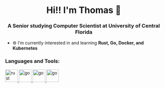 <h1 align="center">Hi!! I'm Thomas 🐸</h1>
<h3 align="center">A Senior studying Computer Scientist at University of Central Florida</h3>

- ⚙️ I’m currently interested in and learning **Rust, Go, Docker, and Kubernetes**

<h3 align="left">Languages and Tools:</h3>
<p align="left"> 
  <a href="https://www.rust-lang.org" target="_blank" rel="noreferrer"> <img src="https://i.imgur.com/L4wgtAA.png" alt="rust" width="40" height="40"/> </a>  
  <a href="https://go.dev" target="_blank" rel="noreferrer"> <img src="https://i.imgur.com/cA45XiQ.png" alt="go" width="40" height="40"/> </a>
  <a href="https://www.docker.com" target="_blank" rel="noreferrer"> <img src="https://i.imgur.com/h3ztGSg.png" alt="go" width="40" height="40"/> </a>
  <a href="https://kubernetes.io" target="_blank" rel="noreferrer"> <img src="https://i.imgur.com/S3d9x3u.png" alt="go" width="40" height="40"/> </a>
  
</p>

<!--
**AppleThomas/AppleThomas** is a ✨ _special_ ✨ repository because its `README.md` (this file) appears on your GitHub profile.

Here are some ideas to get you started:

- 🔭 I’m currently working on ...
- 🌱 I’m currently learning ...
- 👯 I’m looking to collaborate on ...
- 🤔 I’m looking for help with ...
- 💬 Ask me about ...
- 📫 How to reach me: ...
- 😄 Pronouns: ...
- ⚡ Fun fact: ...
-->
